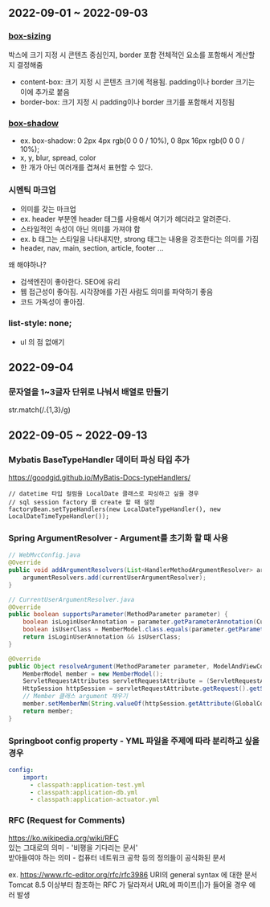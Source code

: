## 2022-09-01 ~ 2022-09-03
### [box-sizing](https://developer.mozilla.org/ko/docs/Web/CSS/box-sizing)
박스에 크기 지정 시 콘텐츠 중심인지, border 포함 전체적인 요소를 포함해서 계산할 지 결정해줌
- content-box: 크기 지정 시 콘텐츠 크기에 적용됨. padding이나 border 크기는 이에 추가로 붙음
- border-box: 크기 지정 시 padding이나 border 크기를 포함해서 지정됨  
  
### [box-shadow](https://developer.mozilla.org/ko/docs/Web/CSS/box-shadow)
- ex. box-shadow: 0 2px 4px rgb(0 0 0 / 10%), 0 8px 16px rgb(0 0 0 / 10%);
- x, y, blur, spread, color
- 한 개가 아닌 여러개를 겹쳐서 표현할 수 있다.


### 시멘틱 마크업
- 의미를 갖는 마크업
- ex. header 부분엔 header 태그를 사용해서 여기가 헤더라고 알려준다.
- 스타일적인 속성이 아닌 의미를 가져야 함
- ex. b 태그는 스타일을 나타내지만, strong 태그는 내용을 강조한다는 의미를 가짐
- header, nav, main, section, article, footer ...  

왜 해야하나?
- 검색엔진이 좋아한다. SEO에 유리
- 웹 접근성이 좋아짐. 시각장애를 가진 사람도 의미를 파악하기 좋음
- 코드 가독성이 좋아짐.

### list-style: none;
- ul 의 점 없애기

## 2022-09-04
### 문자열을 1~3글자 단위로 나눠서 배열로 만들기
str.match(/.{1,3}/g)

## 2022-09-05 ~ 2022-09-13
### Mybatis BaseTypeHandler 데이터 파싱 타입 추가
https://goodgid.github.io/MyBatis-Docs-typeHandlers/
```
// datetime 타입 컬럼을 LocalDate 클래스로 파싱하고 싶을 경우
// sql session factory 를 create 할 때 설정
factoryBean.setTypeHandlers(new LocalDateTypeHandler(), new LocalDateTimeTypeHandler());
```

### Spring ArgumentResolver - Argument를 초기화 할 때 사용
```java
// WebMvcConfig.java
@Override
public void addArgumentResolvers(List<HandlerMethodArgumentResolver> argumentResolvers) {
    argumentResolvers.add(currentUserArgumentResolver);
}
```

```java
// CurrentUserArgumentResolver.java
@Override
public boolean supportsParameter(MethodParameter parameter) {
    boolean isLoginUserAnnotation = parameter.getParameterAnnotation(CurrentUser.class) != null;
    boolean isUserClass = MemberModel.class.equals(parameter.getParameterType());
    return isLoginUserAnnotation && isUserClass;
}

@Override
public Object resolveArgument(MethodParameter parameter, ModelAndViewContainer mavContainer, NativeWebRequest webRequest, WebDataBinderFactory binderFactory) throws Exception {
    MemberModel member = new MemberModel();
    ServletRequestAttributes servletRequestAttribute = (ServletRequestAttributes) RequestContextHolder.currentRequestAttributes();
    HttpSession httpSession = servletRequestAttribute.getRequest().getSession(true);
    // Member 클래스 argument 채우기
    member.setMemberNm(String.valueOf(httpSession.getAttribute(GlobalConstants.KEY_MEMBER_NM)));
    return member;
}
```

### Springboot config property - YML 파일을 주제에 따라 분리하고 싶을 경우
```yml
config:
    import:
      - classpath:application-test.yml
      - classpath:application-db.yml
      - classpath:application-actuator.yml
```

### RFC (Request for Comments)
https://ko.wikipedia.org/wiki/RFC  
있는 그대로의 의미 - '비평을 기다리는 문서'  
받아들여야 하는 의미 - 컴퓨터 네트워크 공학 등의 정의들이 공식화된 문서

ex. https://www.rfc-editor.org/rfc/rfc3986 URI의 general syntax 에 대한 문서  
Tomcat 8.5 이상부터 참조하는 RFC 가 달라져서 URL에 파이프(|)가 들어올 경우 에러 발생

